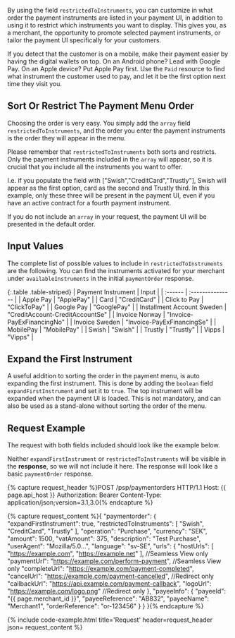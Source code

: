 By using the field `restrictedToInstruments`, you can customize in what order
the payment instruments are listed in your payment UI, in addition to using it
to restrict which instruments you want to display. This gives you, as a
merchant, the opportunity to promote selected payment instruments, or tailor the
payment UI specifically for your customers.

If you detect that the customer is on a mobile, make their payment easier by
having the digital wallets on top. On an Android phone? Lead with Google Pay. On
an Apple device? Put Apple Pay first. Use the `Paid` resource to find what
instrument the customer used to pay, and let it be the first option next time
they visit you.

## Sort Or Restrict The Payment Menu Order

Choosing the order is very easy. You simply add the `array` field
`restrictedToInstruments`, and the order you enter the payment instruments is
the order they will appear in the menu.

Please remember that `restrictedToInstruments` both sorts and restricts. Only
the payment instruments included in the `array` will appear, so it is crucial
that you include all the instruments you want to offer.

I.e. if you populate the field with ["Swish","CreditCard","Trustly"], Swish will
appear as the first option, card as the second and Trustly third. In this
example, only these three will be present in the payment UI, even if you have an
active contract for a fourth payment instrument.

If you do not include an `array` in your request, the payment UI will be
presented in the default order.

## Input Values

The complete list of possible values to include in `restrictedToInstruments` are
the following. You can find the instruments activated for your merchant
under `availableInstruments` in the initial `paymentOrder` response.

{:.table .table-striped}
| Payment Instrument    | Input             |
| :------ | :--------------- |
| Apple Pay | "ApplePay" |
| Card     | "CreditCard"      |
| Click to Pay | "ClickToPay" |
| Google Pay | "GooglePay" |
| Installment Account Sweden    | "CreditAccount-CreditAccountSe"   |
| Invoice Norway    | "Invoice-PayExFinancingNo"   |
| Invoice Sweden | "Invoice-PayExFinancingSe" |
| MobilePay | "MobilePay" |
| Swish | "Swish" |
| Trustly | "Trustly" |
| Vipps | "Vipps" |

## Expand the First Instrument

A useful addition to sorting the order in the payment menu, is auto expanding
the first instrument. This is done by adding the `boolean` field
`expandFirstInstrument` and set it to `true`. The top instrument will be
expanded when the payment UI is loaded. This is not mandatory, and can also be
used as a stand-alone without sorting the order of the menu.

## Request Example

The request with both fields included should look like the example below.

Neither `expandFirstInstrument` or `restrictedToInstruments` will be visible in
the **response**, so we will not include it here. The response will look like
a basic `paymentOrder` response.

{% capture request_header %}POST /psp/paymentorders HTTP/1.1
Host: {{ page.api_host }}
Authorization: Bearer <AccessToken>
Content-Type: application/json;version=3.1,3.0{% endcapture %}

{% capture request_content %}{
    "paymentorder": {
        "expandFirstInstrument": true,
        "restrictedToInstruments": [
            "Swish",
            "CreditCard",
            "Trustly"
        ],
        "operation": "Purchase",
        "currency": "SEK",
        "amount": 1500,
        "vatAmount": 375,
        "description": "Test Purchase",
        "userAgent": "Mozilla/5.0...",
        "language": "sv-SE",
        "urls": {
            "hostUrls": [ "https://example.com", "https://example.net" ], //Seamless View only
            "paymentUrl": "https://example.com/perform-payment", //Seamless View only
            "completeUrl": "https://example.com/payment-completed",
            "cancelUrl": "https://example.com/payment-cancelled", //Redirect only
            "callbackUrl": "https://api.example.com/payment-callback",
            "logoUrl": "https://example.com/logo.png" //Redirect only
        },
        "payeeInfo": {
            "payeeId": "{{ page.merchant_id }}",
            "payeeReference": "AB832",
            "payeeName": "Merchant1",
            "orderReference": "or-123456"
        }
    }
}{% endcapture %}

{% include code-example.html
    title='Request'
    header=request_header
    json= request_content
    %}
